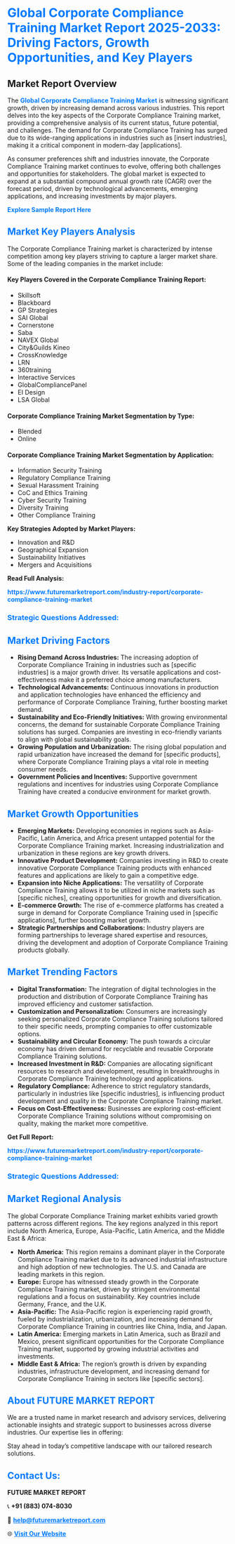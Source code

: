 <h1 style="color: #007BFF;">Global Corporate Compliance Training Market Report 2025-2033: Driving Factors, Growth Opportunities, and Key Players</h1>

<section id="overview">
<h2>Market Report Overview</h2>
<p>The <a href="https://www.futuremarketreport.com/industry-report/corporate-compliance-training-market" style="color: #007BFF; text-decoration: none;"><strong>Global Corporate Compliance Training Market</strong></a> is witnessing significant growth, driven by increasing demand across various industries. This report delves into the key aspects of the Corporate Compliance Training market, providing a comprehensive analysis of its current status, future potential, and challenges. The demand for Corporate Compliance Training has surged due to its wide-ranging applications in industries such as [insert industries], making it a critical component in modern-day [applications].</p>
<p>As consumer preferences shift and industries innovate, the Corporate Compliance Training market continues to evolve, offering both challenges and opportunities for stakeholders. The global market is expected to expand at a substantial compound annual growth rate (CAGR) over the forecast period, driven by technological advancements, emerging applications, and increasing investments by major players.</p>
</section>

<section id="overview">
<p><a href="https://www.futuremarketreport.com/request-sample/reportId=27217" style="color: #007BFF; text-decoration: none;"><strong>Explore Sample Report Here</strong></a></p>
</section>

<section id="key-players">
<h2 style="color: #007BFF;">Market Key Players Analysis</h2>
<p>The Corporate Compliance Training market is characterized by intense competition among key players striving to capture a larger market share. Some of the leading companies in the market include:</p>
<h4>Key Players Covered in the Corporate Compliance Training Report:</h4>
<ul><li>Skillsoft</li><li>Blackboard</li><li>GP Strategies</li><li>SAI Global</li><li>Cornerstone</li><li>Saba</li><li>NAVEX Global</li><li>City&amp;Guilds Kineo</li><li>CrossKnowledge</li><li>LRN</li><li>360training</li><li>Interactive Services</li><li>GlobalCompliancePanel</li><li>EI Design</li><li>LSA Global</li></ul>
<h4>Corporate Compliance Training Market Segmentation by Type:</h4>
<ul><li>Blended</li><li>Online</li></ul>

<h4>Corporate Compliance Training Market Segmentation by Application:</h4>
<ul><li>Information Security Training</li><li>Regulatory Compliance Training</li><li>Sexual Harassment Training</li><li>CoC and Ethics Training</li><li>Cyber Security Training</li><li>Diversity Training</li><li>Other Compliance Training</li></ul>
<p><strong>Key Strategies Adopted by Market Players:</strong></p>
<ul>
<li>Innovation and R&D</li>
<li>Geographical Expansion</li>
<li>Sustainability Initiatives</li>
<li>Mergers and Acquisitions</li>
</ul>
</section>

<section>
<p><strong>Read Full Analysis: </strong></p><a href="https://www.futuremarketreport.com/industry-report/corporate-compliance-training-market" style="color: #007BFF; text-decoration: none;"><strong>https://www.futuremarketreport.com/industry-report/corporate-compliance-training-market</strong></a>
<h3 style="color: #007BFF;">Strategic Questions Addressed:</h3>
</section>

<section id="driving-factors">
<h2 style="color: #007BFF;">Market Driving Factors</h2>
<ul>
<li><strong>Rising Demand Across Industries:</strong> The increasing adoption of Corporate Compliance Training in industries such as [specific industries] is a major growth driver. Its versatile applications and cost-effectiveness make it a preferred choice among manufacturers.</li>
<li><strong>Technological Advancements:</strong> Continuous innovations in production and application technologies have enhanced the efficiency and performance of Corporate Compliance Training, further boosting market demand.</li>
<li><strong>Sustainability and Eco-Friendly Initiatives:</strong> With growing environmental concerns, the demand for sustainable Corporate Compliance Training solutions has surged. Companies are investing in eco-friendly variants to align with global sustainability goals.</li>
<li><strong>Growing Population and Urbanization:</strong> The rising global population and rapid urbanization have increased the demand for [specific products], where Corporate Compliance Training plays a vital role in meeting consumer needs.</li>
<li><strong>Government Policies and Incentives:</strong> Supportive government regulations and incentives for industries using Corporate Compliance Training have created a conducive environment for market growth.</li>
</ul>
</section>

<section id="growth-opportunities">
<h2 style="color: #007BFF;">Market Growth Opportunities</h2>
<ul>
<li><strong>Emerging Markets:</strong> Developing economies in regions such as Asia-Pacific, Latin America, and Africa present untapped potential for the Corporate Compliance Training market. Increasing industrialization and urbanization in these regions are key growth drivers.</li>
<li><strong>Innovative Product Development:</strong> Companies investing in R&D to create innovative Corporate Compliance Training products with enhanced features and applications are likely to gain a competitive edge.</li>
<li><strong>Expansion into Niche Applications:</strong> The versatility of Corporate Compliance Training allows it to be utilized in niche markets such as [specific niches], creating opportunities for growth and diversification.</li>
<li><strong>E-commerce Growth:</strong> The rise of e-commerce platforms has created a surge in demand for Corporate Compliance Training used in [specific applications], further boosting market growth.</li>
<li><strong>Strategic Partnerships and Collaborations:</strong> Industry players are forming partnerships to leverage shared expertise and resources, driving the development and adoption of Corporate Compliance Training products globally.</li>
</ul>
</section>

<section id="trending-factors">
<h2 style="color: #007BFF;">Market Trending Factors</h2>
<ul>
<li><strong>Digital Transformation:</strong> The integration of digital technologies in the production and distribution of Corporate Compliance Training has improved efficiency and customer satisfaction.</li>
<li><strong>Customization and Personalization:</strong> Consumers are increasingly seeking personalized Corporate Compliance Training solutions tailored to their specific needs, prompting companies to offer customizable options.</li>
<li><strong>Sustainability and Circular Economy:</strong> The push towards a circular economy has driven demand for recyclable and reusable Corporate Compliance Training solutions.</li>
<li><strong>Increased Investment in R&D:</strong> Companies are allocating significant resources to research and development, resulting in breakthroughs in Corporate Compliance Training technology and applications.</li>
<li><strong>Regulatory Compliance:</strong> Adherence to strict regulatory standards, particularly in industries like [specific industries], is influencing product development and quality in the Corporate Compliance Training market.</li>
<li><strong>Focus on Cost-Effectiveness:</strong> Businesses are exploring cost-efficient Corporate Compliance Training solutions without compromising on quality, making the market more competitive.</li>
</ul>
</section>

<section>
<p><strong>Get Full Report: </strong></p><a href="https://www.futuremarketreport.com/industry-report/corporate-compliance-training-market" style="color: #007BFF; text-decoration: none;"><strong>https://www.futuremarketreport.com/industry-report/corporate-compliance-training-market</strong></a>
<h3 style="color: #007BFF;">Strategic Questions Addressed:</h3>
</section>


<section id="regional-analysis">
<h2 style="color: #007BFF;">Market Regional Analysis</h2>
<p>The global Corporate Compliance Training market exhibits varied growth patterns across different regions. The key regions analyzed in this report include North America, Europe, Asia-Pacific, Latin America, and the Middle East & Africa:</p>
<ul>
<li><strong>North America:</strong> This region remains a dominant player in the Corporate Compliance Training market due to its advanced industrial infrastructure and high adoption of new technologies. The U.S. and Canada are leading markets in this region.</li>
<li><strong>Europe:</strong> Europe has witnessed steady growth in the Corporate Compliance Training market, driven by stringent environmental regulations and a focus on sustainability. Key countries include Germany, France, and the U.K.</li>
<li><strong>Asia-Pacific:</strong> The Asia-Pacific region is experiencing rapid growth, fueled by industrialization, urbanization, and increasing demand for Corporate Compliance Training in countries like China, India, and Japan.</li>
<li><strong>Latin America:</strong> Emerging markets in Latin America, such as Brazil and Mexico, present significant opportunities for the Corporate Compliance Training market, supported by growing industrial activities and investments.</li>
<li><strong>Middle East & Africa:</strong> The region’s growth is driven by expanding industries, infrastructure development, and increasing demand for Corporate Compliance Training in sectors like [specific sectors].</li>
</ul>
</section>

<footer>
<h2 style="color: #007BFF;">About FUTURE MARKET REPORT</h2>
<p>We are a trusted name in market research and advisory services, delivering actionable insights and strategic support to businesses across diverse industries. Our expertise lies in offering:</p>

<p>Stay ahead in today’s competitive landscape with our tailored research solutions.</p>

<h2 style="color: #007BFF;">Contact Us:</h2>
<p><strong>FUTURE MARKET REPORT</strong></p>
<p>📞 <strong>+91 (883) 074-8030</strong></p>
<p>📧 <strong><a href="mailto:help@futuremarketreport.com" style="color: #007BFF;">help@futuremarketreport.com</a></strong></p>
<p>🌐 <strong><a href="https://www.futuremarketreport.com/" style="color: #007BFF;">Visit Our Website</a></strong></p>
</footer>